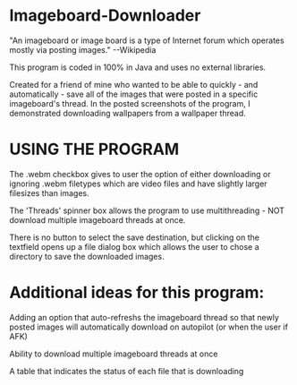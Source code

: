 Imageboard-Downloader
=====================
"An imageboard or image board is a type of Internet forum which operates mostly via posting images." --Wikipedia

This program is coded in 100% in Java and uses no external libraries.

Created for a friend of mine who wanted to be able to quickly - and automatically - save all of the images that were posted in a specific imageboard's thread. In the posted screenshots of the program, I demonstrated downloading wallpapers from a wallpaper thread.


USING THE PROGRAM
======================
The .webm checkbox gives to user the option of either downloading or ignoring .webm filetypes which are video files and have slightly larger filesizes than images.

The 'Threads' spinner box allows the program to use multithreading - NOT download multiple imageboard threads at once.

There is no button to select the save destination, but clicking on the textfield opens up a file dialog box which allows the user to chose a directory to save the downloaded images.



Additional ideas for this program:
======================
Adding an option that auto-refreshs the imageboard thread so that newly posted images will automatically download on autopilot (or when the user if AFK)

Ability to download multiple imageboard threads at once

A table that indicates the status of each file that is downloading